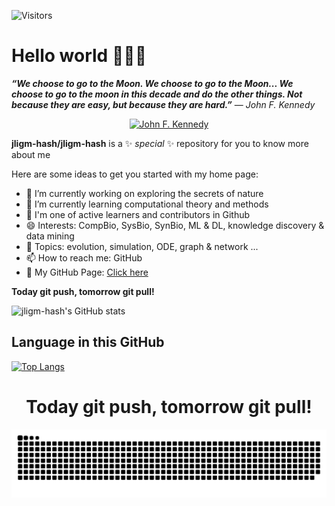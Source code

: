 <!-- ![visitor badge](https://visitor-badge.glitch.me/badge?page_id=jligm.visitor-badge) -->


![Visitors](https://api.visitorbadge.io/api/daily?path=https%3A%2F%2Fgithub.com%2Fjligm-hash&labelColor=%23dce775&countColor=%2337d67a&style=flat)

<!-- 
[![Visitors](https://api.visitorbadge.io/api/daily?path=https%3A%2F%2Fgithub.com%2Fjligm-hash&labelColor=%23dce775&countColor=%2337d67a&style=flat)](https://visitorbadge.io/status?path=https%3A%2F%2Fgithub.com%2Fjligm-hash)

<p align="center">
<a href="https://visitorbadge.io/status?path=https%3A%2F%2Fgithub.com%2Fjligm-hash"><img src="https://api.visitorbadge.io/api/daily?path=https%3A%2F%2Fgithub.com%2Fjligm-hash&labelColor=%23dce775&countColor=%2337d67a&style=flat" /></a>
</p> -->

# Hello world 👋👋👋

***“We choose to go to the Moon. We choose to go to the Moon... We choose to go to the moon in this decade and do the other things. Not because they are easy, but because they are hard.”*** ― *John F. Kennedy*

<p align="center">
  <a href="https://en.wikipedia.org/wiki/File:John_F._Kennedy_speaks_at_Rice_University.jpg">
  <img src="https://upload.wikimedia.org/wikipedia/commons/5/56/John_F._Kennedy_speaks_at_Rice_University.jpg" alt="John F. Kennedy" width="200" >
   </a>
</p>

**jligm-hash/jligm-hash** is a ✨ _special_ ✨ repository for you to know more about me

Here are some ideas to get you started with my home page:

- 🔭 I’m currently working on exploring the secrets of nature
- 🌱 I’m currently learning computational theory and methods
- 👯 I'm one of active learners and contributors in Github
- 😄 Interests: CompBio, SysBio, SynBio, ML & DL, knowledge discovery & data mining
- 💬 Topics: evolution, simulation, ODE, graph & network ...
- 📫 How to reach me: GitHub
- 🍎 My GitHub Page: [Click here](https://jligm-hash.github.io/)

<!--
because its `README.md` (this file) appears on your GitHub profile.
- 🤔 I’m looking for help with ...
- ⚡ Fun fact: ...
-
- -->

**Today git push, tomorrow git pull!**

![jligm-hash's GitHub stats](https://github-readme-stats.vercel.app/api?username=jligm-hash&show_icons=true&theme=tokyonight)



## Language in this GitHub
[![Top Langs](https://github-readme-stats.vercel.app/api/top-langs/?username=jligm-hash&layout=compact)](https://github.com/anuraghazra/github-readme-stats)

<h1 align="center"> Today git push, tomorrow git pull! </h1>

![github-contribution](./src/github-user-contribution220128.svg)

<!-- <div align="center">
  <img align="center" alt="./src/github-user-contribution220128.svg" src="https://raw.githubusercontent.com/jligm-hash/jligm-hash/output/github-user-contribution.svg" />
</div> -->

